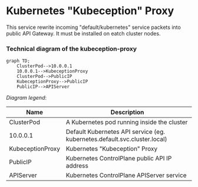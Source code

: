 # Kubernetes "Kubeception" Proxy
This service rewrite incoming "default/kubernetes" service packets into public API Gateway. It must be installed on eatch cluster nodes.

### Technical diagram of the kubeception-proxy

```mermaid
graph TD;
    ClusterPod-->10.0.0.1
    10.0.0.1-->KubeceptionProxy
    ClusterPod-->PublicIP
    KubeceptionProxy-->PublicIP
    PublicIP-->APIServer
```

_Diagram legend_:

| Name             | Description                                                               |
|------------------|---------------------------------------------------------------------------|
| ClusterPod       | A Kubernetes pod running inside the cluster                               |
| 10.0.0.1         | Default Kubernetes API service (eg. kubernetes.default.svc.cluster.local) |
| KubeceptionProxy | Kubernetes "Kubeception" Proxy                                            | 
| PublicIP         | Kubernetes ControlPlane public API IP address                             |
| APIServer        | Kubernetes ControlPlane APIServer service                                 |